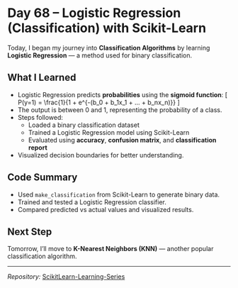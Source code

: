 # Day 68 – Logistic Regression (Classification) with Scikit-Learn

Today, I began my journey into **Classification Algorithms** by learning **Logistic Regression** — a method used for binary classification.

##  What I Learned
- Logistic Regression predicts **probabilities** using the **sigmoid function**:
  \[ 
  P(y=1) = \frac{1}{1 + e^{-(b_0 + b_1x_1 + ... + b_nx_n)}}
  \]
- The output is between 0 and 1, representing the probability of a class. 
- Steps followed:
  - Loaded a binary classification dataset
  - Trained a Logistic Regression model using Scikit-Learn
  - Evaluated using **accuracy**, **confusion matrix**, and **classification report**
- Visualized decision boundaries for better understanding.

##  Code Summary
- Used `make_classification` from Scikit-Learn to generate binary data.
- Trained and tested a Logistic Regression classifier.
- Compared predicted vs actual values and visualized results.

##  Next Step
Tomorrow, I’ll move to **K-Nearest Neighbors (KNN)** — another popular classification algorithm.

---

*Repository:* [ScikitLearn-Learning-Series](https://github.com/nikunjsaini/ScikitLearn-Learning-Series)
